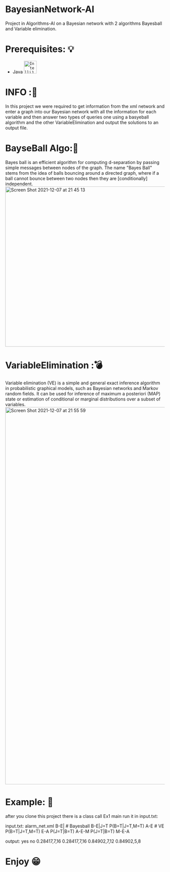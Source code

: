 # BayesianNetwork-AI
Project in Algorithms-AI on a Bayesian network with 2 algorithms Bayesball and Variable elimination.

# Prerequisites: :bulb:
* Java  <code><a href = "https://www.jetbrains.com/idea/"><img height="40" src="https://upload.wikimedia.org/wikipedia/commons/thumb/9/9c/IntelliJ_IDEA_Icon.svg/96px-IntelliJ_IDEA_Icon.svg.png" alt="IntelliJ IDEA"></a></code>

# INFO ::mag_right:
In this project we were required to get information from the xml network and enter a graph into our Bayesian network with all the information for each variable and then answer two types of queries one using a basyeball algorithm and the other VariableElimination and output the solutions to an output file.

# BayseBall Algo::basketball:
Bayes ball is an efficient algorithm for computing d-separation by passing simple messages between nodes of the graph. The name "Bayes Ball" stems from the idea of balls bouncing around a directed graph, where if a ball cannot bounce between two nodes then they are [conditionally] independent.
<img width="506" alt="Screen Shot 2021-12-07 at 21 45 13" src="https://user-images.githubusercontent.com/73976733/145096498-b9927271-f9ab-4569-a29e-886f8ebacb61.png">

# VariableElimination ::bomb: 
Variable elimination (VE) is a simple and general exact inference algorithm in probabilistic graphical models, such as Bayesian networks and Markov random fields. It can be used for inference of maximum a posteriori (MAP) state or estimation of conditional or marginal distributions over a subset of variables.
<img width="1192" alt="Screen Shot 2021-12-07 at 21 55 59" src="https://user-images.githubusercontent.com/73976733/145097228-59ee020c-94a3-47c6-be61-26bd1d95197f.png">
# Example: :page_facing_up:

after you clone this project there is a class call Ex1 main run it in input.txt:

 input.txt:
 alarm_net.xml
 B-E| # Bayesball
 B-E|J=T
 P(B=T|J=T,M=T) A-E # VE
 P(B=T|J=T,M=T) E-A
 P(J=T|B=T) A-E-M
 P(J=T|B=T) M-E-A

output:
yes
no
0.28417,7,16
0.28417,7,16
0.84902,7,12
0.84902,5,8

 
# Enjoy :grin:

